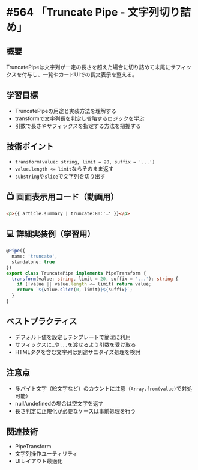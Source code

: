 # #564 「Truncate Pipe - 文字列切り詰め」

## 概要
TruncatePipeは文字列が一定の長さを超えた場合に切り詰めて末尾にサフィックスを付与し、一覧やカードUIでの長文表示を整える。

## 学習目標
- TruncatePipeの用途と実装方法を理解する
- transformで文字列長を判定し省略するロジックを学ぶ
- 引数で長さやサフィックスを指定する方法を把握する

## 技術ポイント
- `transform(value: string, limit = 20, suffix = '...')`
- `value.length <= limit`ならそのまま返す
- `substring`や`slice`で文字列を切り出す

## 📺 画面表示用コード（動画用）
```html
<p>{{ article.summary | truncate:80:'…' }}</p>
```

## 💻 詳細実装例（学習用）
```typescript
@Pipe({
  name: 'truncate',
  standalone: true
})
export class TruncatePipe implements PipeTransform {
  transform(value: string, limit = 20, suffix = '...'): string {
    if (!value || value.length <= limit) return value;
    return `${value.slice(0, limit)}${suffix}`;
  }
}
```

## ベストプラクティス
- デフォルト値を設定しテンプレートで簡潔に利用
- サフィックスに`…`や`...`を渡せるよう引数を受け取る
- HTMLタグを含む文字列は別途サニタイズ処理を検討

## 注意点
- 多バイト文字（絵文字など）のカウントに注意（`Array.from(value)`で対処可能）
- null/undefinedの場合は空文字を返す
- 長さ判定に正規化が必要なケースは事前処理を行う

## 関連技術
- PipeTransform
- 文字列操作ユーティリティ
- UIレイアウト最適化

